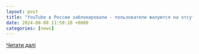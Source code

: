 ```yaml
---
layout: post
title: "YouTube в России заблокировали ­- пользователи жалуются на отсутствие доступа / NV"
date: 2024-08-08 11:59:10 +0000
categories: [news]
---
```


[Читати далі](https://nv.ua/world/countries/youtube-v-rossii-zablokirovali-polzovateli-zhaluyutsya-na-otsutstvie-dostupa-50441300.html)
